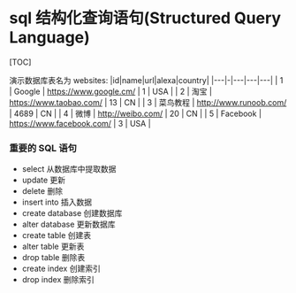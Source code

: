 # sql 结构化查询语句(Structured Query Language)

[TOC]

演示数据库表名为 websites:
|id|name|url|alexa|country|
|---|-|---|---|---|
| 1 | Google | https://www.google.cm/ | 1 | USA |
| 2 | 淘宝 | https://www.taobao.com/ | 13 | CN |
| 3 | 菜鸟教程 | http://www.runoob.com/ | 4689 | CN |
| 4 | 微博 | http://weibo.com/ | 20 | CN |
| 5 | Facebook | https://www.facebook.com/ | 3 | USA |

### 重要的 SQL 语句

- select 从数据库中提取数据
- update 更新
- delete 删除
- insert into 插入数据
- create database 创建数据库
- alter database 更新数据库
- create table 创建表
- alter table 更新表
- drop table 删除表
- create index 创建索引
- drop index 删除索引